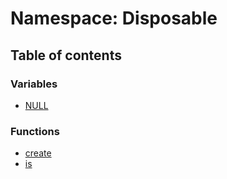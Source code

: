# Namespace: Disposable

## Table of contents

### Variables

* [NULL](/auto-docs/playground-react/variables/Disposable.NULL.md)

### Functions

* [create](/auto-docs/playground-react/functions/Disposable.create.md)
* [is](/auto-docs/playground-react/functions/Disposable.is.md)
